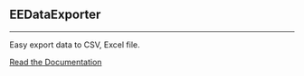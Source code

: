 EEDataExporter
-------------
-------------

Easy export data to CSV, Excel file.

[Read the Documentation](https://github.com/EE/DataExporter/blob/master/Resources/doc/index.md)